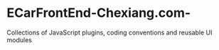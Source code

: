 ECarFrontEnd-Chexiang.com-
==========================

Collections of JavaScript plugins, coding conventions and reusable UI modules
